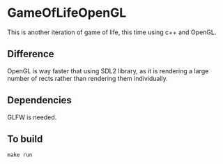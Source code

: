 # GameOfLifeOpenGL
This is another iteration of game of life, this time using c++ and OpenGL.
## Difference
OpenGL is way faster that using SDL2 library, as it is rendering a large
number of rects rather than rendering them individually.
## Dependencies
GLFW is needed.
## To build
```c++
make run
```
